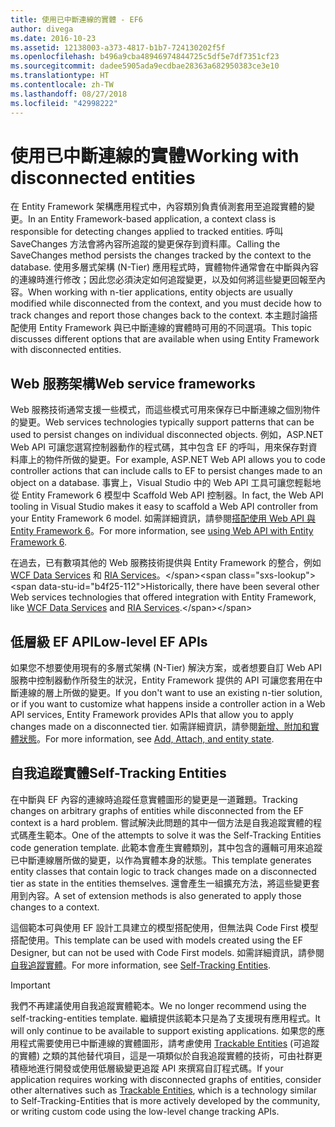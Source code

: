 ```yaml
---
title: 使用已中斷連線的實體 - EF6
author: divega
ms.date: 2016-10-23
ms.assetid: 12138003-a373-4817-b1b7-724130202f5f
ms.openlocfilehash: b496a9cba48946974844725c5df5e7df7351cf23
ms.sourcegitcommit: dadee5905ada9ecdbae28363a682950383ce3e10
ms.translationtype: HT
ms.contentlocale: zh-TW
ms.lasthandoff: 08/27/2018
ms.locfileid: "42998222"
---
```

# <a name="working-with-disconnected-entities"></a><span data-ttu-id="b4f25-102">使用已中斷連線的實體</span><span class="sxs-lookup"><span data-stu-id="b4f25-102">Working with disconnected entities</span></span>
<span data-ttu-id="b4f25-103">在 Entity Framework 架構應用程式中，內容類別負責偵測套用至追蹤實體的變更。</span><span class="sxs-lookup"><span data-stu-id="b4f25-103">In an Entity Framework-based application, a context class is responsible for detecting changes applied to tracked entities.</span></span> <span data-ttu-id="b4f25-104">呼叫 SaveChanges 方法會將內容所追蹤的變更保存到資料庫。</span><span class="sxs-lookup"><span data-stu-id="b4f25-104">Calling the SaveChanges method persists the changes tracked by the context to the database.</span></span> <span data-ttu-id="b4f25-105">使用多層式架構 (N-Tier) 應用程式時，實體物件通常會在中斷與內容的連線時進行修改；因此您必須決定如何追蹤變更，以及如何將這些變更回報至內容。</span><span class="sxs-lookup"><span data-stu-id="b4f25-105">When working with n-tier applications, entity objects are usually modified while disconnected from the context, and you must decide how to track changes and report those changes back to the context.</span></span> <span data-ttu-id="b4f25-106">本主題討論搭配使用 Entity Framework 與已中斷連線的實體時可用的不同選項。</span><span class="sxs-lookup"><span data-stu-id="b4f25-106">This topic discusses different options that are available when using Entity Framework with disconnected entities.</span></span>   

## <a name="web-service-frameworks"></a><span data-ttu-id="b4f25-107">Web 服務架構</span><span class="sxs-lookup"><span data-stu-id="b4f25-107">Web service frameworks</span></span>

<span data-ttu-id="b4f25-108">Web 服務技術通常支援一些模式，而這些模式可用來保存已中斷連線之個別物件的變更。</span><span class="sxs-lookup"><span data-stu-id="b4f25-108">Web services technologies typically support patterns that can be used to persist changes on individual disconnected objects.</span></span> <span data-ttu-id="b4f25-109">例如，ASP.NET Web API 可讓您選寫控制器動作的程式碼，其中包含 EF 的呼叫，用來保存對資料庫上的物件所做的變更。</span><span class="sxs-lookup"><span data-stu-id="b4f25-109">For example, ASP.NET Web API allows you to code controller actions that can include calls to EF to persist changes made to an object on a database.</span></span> <span data-ttu-id="b4f25-110">事實上，Visual Studio 中的 Web API 工具可讓您輕鬆地從 Entity Framework 6 模型中 Scaffold Web API 控制器。</span><span class="sxs-lookup"><span data-stu-id="b4f25-110">In fact, the Web API tooling in Visual Studio makes it easy to scaffold a Web API controller from your Entity Framework 6 model.</span></span> <span data-ttu-id="b4f25-111">如需詳細資訊，請參閱[搭配使用 Web API 與 Entity Framework 6](https://docs.microsoft.com/en-us/aspnet/web-api/overview/data/using-web-api-with-entity-framework/)。</span><span class="sxs-lookup"><span data-stu-id="b4f25-111">For more information, see [using Web API with Entity Framework 6](https://docs.microsoft.com/en-us/aspnet/web-api/overview/data/using-web-api-with-entity-framework/).</span></span>   

<span data-ttu-id="b4f25-112">在過去，已有數項其他的 Web 服務技術提供與 Entity Framework 的整合，例如 [WCF Data Services](https://docs.microsoft.com/dotnet/framework/data/wcf/create-a-data-service-using-an-adonet-ef-data-wcf) 和 [RIA Services](https://docs.microsoft.com/en-us/previous-versions/dotnet/wcf-ria/ee707344(v=vs.91))。</span><span class="sxs-lookup"><span data-stu-id="b4f25-112">Historically, there have been several other Web services technologies that offered integration with Entity Framework, like [WCF Data Services](https://docs.microsoft.com/dotnet/framework/data/wcf/create-a-data-service-using-an-adonet-ef-data-wcf) and [RIA Services](https://docs.microsoft.com/en-us/previous-versions/dotnet/wcf-ria/ee707344(v=vs.91)).</span></span>

## <a name="low-level-ef-apis"></a><span data-ttu-id="b4f25-113">低層級 EF API</span><span class="sxs-lookup"><span data-stu-id="b4f25-113">Low-level EF APIs</span></span>

<span data-ttu-id="b4f25-114">如果您不想要使用現有的多層式架構 (N-Tier) 解決方案，或者想要自訂 Web API 服務中控制器動作所發生的狀況，Entity Framework 提供的 API 可讓您套用在中斷連線的層上所做的變更。</span><span class="sxs-lookup"><span data-stu-id="b4f25-114">If you don't want to use an existing n-tier solution, or if you want to customize what happens inside a controller action in a Web API services, Entity Framework provides APIs that allow you to apply changes made on a disconnected tier.</span></span> <span data-ttu-id="b4f25-115">如需詳細資訊，請參閱[新增、附加和實體狀態](~/ef6/saving/change-tracking/entity-state.md)。</span><span class="sxs-lookup"><span data-stu-id="b4f25-115">For more information, see [Add, Attach, and entity state](~/ef6/saving/change-tracking/entity-state.md).</span></span>  

## <a name="self-tracking-entities"></a><span data-ttu-id="b4f25-116">自我追蹤實體</span><span class="sxs-lookup"><span data-stu-id="b4f25-116">Self-Tracking Entities</span></span>  

<span data-ttu-id="b4f25-117">在中斷與 EF 內容的連線時追蹤任意實體圖形的變更是一道難題。</span><span class="sxs-lookup"><span data-stu-id="b4f25-117">Tracking changes on arbitrary graphs of entities while disconnected from the EF context is a hard problem.</span></span> <span data-ttu-id="b4f25-118">嘗試解決此問題的其中一個方法是自我追蹤實體的程式碼產生範本。</span><span class="sxs-lookup"><span data-stu-id="b4f25-118">One of the attempts to solve it was the Self-Tracking Entities code generation template.</span></span> <span data-ttu-id="b4f25-119">此範本會產生實體類別，其中包含的邏輯可用來追蹤已中斷連線層所做的變更，以作為實體本身的狀態。</span><span class="sxs-lookup"><span data-stu-id="b4f25-119">This template generates entity classes that contain logic to track changes made on a disconnected tier as state in the entities themselves.</span></span> <span data-ttu-id="b4f25-120">還會產生一組擴充方法，將這些變更套用到內容。</span><span class="sxs-lookup"><span data-stu-id="b4f25-120">A set of extension methods is also generated to apply those changes to a context.</span></span>

<span data-ttu-id="b4f25-121">這個範本可與使用 EF 設計工具建立的模型搭配使用，但無法與 Code First 模型搭配使用。</span><span class="sxs-lookup"><span data-stu-id="b4f25-121">This template can be used with models created using the EF Designer, but can not be used with Code First models.</span></span> <span data-ttu-id="b4f25-122">如需詳細資訊，請參閱[自我追蹤實體](self-tracking-entities/index.md)。</span><span class="sxs-lookup"><span data-stu-id="b4f25-122">For more information, see [Self-Tracking Entities](self-tracking-entities/index.md).</span></span>  

> [!IMPORTANT]
> <span data-ttu-id="b4f25-123">我們不再建議使用自我追蹤實體範本。</span><span class="sxs-lookup"><span data-stu-id="b4f25-123">We no longer recommend using the self-tracking-entities template.</span></span> <span data-ttu-id="b4f25-124">繼續提供該範本只是為了支援現有應用程式。</span><span class="sxs-lookup"><span data-stu-id="b4f25-124">It will only continue to be available to support existing applications.</span></span> <span data-ttu-id="b4f25-125">如果您的應用程式需要使用已中斷連線的實體圖形，請考慮使用 [Trackable Entities](http://trackableentities.github.io/) (可追蹤的實體) 之類的其他替代項目，這是一項類似於自我追蹤實體的技術，可由社群更積極地進行開發或使用低層級變更追蹤 API 來撰寫自訂程式碼。</span><span class="sxs-lookup"><span data-stu-id="b4f25-125">If your application requires working with disconnected graphs of entities, consider other alternatives such as [Trackable Entities](http://trackableentities.github.io/), which is a technology similar to Self-Tracking-Entities that is more actively developed by the community, or writing custom code using the low-level change tracking APIs.</span></span>
